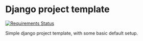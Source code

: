 Django project template
=======================

[![Requirements Status](https://requires.io/github/amarsahinovic/django-project-template/requirements.png?branch=master)](https://requires.io/github/amarsahinovic/django-project-template/requirements/?branch=master)

Simple django project template, with some basic default setup.
